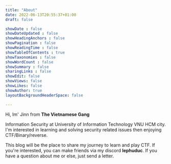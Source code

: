 ```yaml
---
title: "About"
date: 2022-06-13T20:55:37+01:00
draft: false

showDate : false
showDateUpdated : false
showHeadingAnchors : false
showPagination : false
showReadingTime : false
showTableOfContents : true
showTaxonomies : false 
showWordCount : false
showSummary : false
sharingLinks : false
showEdit: false
showViews: false
showLikes: false
showAuthor: true
layoutBackgroundHeaderSpace: false

---
```


Hi, Im' Jinn from **The Vietnamese Gang**

Information Security at University of Information Technology VNU HCM city.
I'm interested in learning and solving security related issues then enjoying CTF/Binary/reverse. 

This blog will be the place to share my journey to learn and play CTF.
If you're interested, you can make friends via my discord **lephuduc**.
If you have a question about me or else, just send a letter.